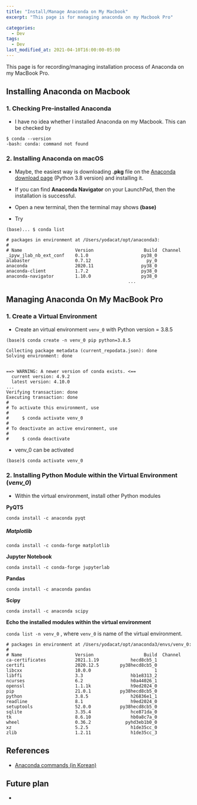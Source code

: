 ```yaml
---
title: "Install/Manage Anaconda on My Macbook"
excerpt: "This page is for managing anaconda on my Macbook Pro"

categories:
  - Dev
tags:
  - Dev
last_modified_at: 2021-04-10T16:00:00-05:00
---
```


This page is for recording/managing installation process of Anaconda on my MacBook Pro. 



## Installing Anaconda on Macbook



### 1. Checking Pre-installed Anaconda 

- I have no idea whether I installed Anaconda on my Macbook. This can be checked by

```
$ conda --version
-bash: conda: command not found
```



### 2. Installing Anaconda on macOS

- Maybe, the easiest way is downloading **.pkg** file on the [Anaconda download page](https://www.anaconda.com/products/individual) (Python 3.8 version) and installing it.

- If you can find **Anaconda Navigator** on your LaunchPad, then the installation is successful.
- Open a new terminal, then the terminal may shows **(base)**
- Try

```
(base)... $ conda list

# packages in environment at /Users/yodacat/opt/anaconda3:
#
# Name                    Version                   Build  Channel
_ipyw_jlab_nb_ext_conf    0.1.0                    py38_0  
alabaster                 0.7.12                     py_0  
anaconda                  2020.11                  py38_0  
anaconda-client           1.7.2                    py38_0  
anaconda-navigator        1.10.0                   py38_0  
                                              ...
```





## Managing Anaconda On My MacBook Pro



### 1. Create a Virtual Environment

- Create an virtual environment `venv_0` with Python version = 3.8.5

```
(base)$ conda create -n venv_0 pip python=3.8.5

Collecting package metadata (current_repodata.json): done
Solving environment: done


==> WARNING: A newer version of conda exists. <==
  current version: 4.9.2
  latest version: 4.10.0
...
Verifying transaction: done
Executing transaction: done
#
# To activate this environment, use
#
#     $ conda activate venv_0
#
# To deactivate an active environment, use
#
#     $ conda deactivate
```

- venv_0 can be activated

```
(base)$ conda activate venv_0 
```



### 2. Installing Python Module within the Virtual Environment (*venv_0*)

- Within the virtual environment, install other Python modules

**PyQT5**

`conda install -c anaconda pyqt`

##### Matplotlib

`conda install -c conda-forge matplotlib`

**Jupyter Notebook**

`conda install -c conda-forge jupyterlab`

**Pandas**

`conda install -c anaconda pandas`

**Scipy**

`conda install -c anaconda scipy`



**Echo the installed modules within the virtual environment**

`conda list -n venv_0` , where `venv_0` is name of the virtual environment.

```
# packages in environment at /Users/yodacat/opt/anaconda3/envs/venv_0:
#
# Name                    Version                   Build  Channel
ca-certificates           2021.1.19            hecd8cb5_1  
certifi                   2020.12.5        py38hecd8cb5_0  
libcxx                    10.0.0                        1  
libffi                    3.3                  hb1e8313_2  
ncurses                   6.2                  h0a44026_1  
openssl                   1.1.1k               h9ed2024_0  
pip                       21.0.1           py38hecd8cb5_0  
python                    3.8.5                h26836e1_1  
readline                  8.1                  h9ed2024_0  
setuptools                52.0.0           py38hecd8cb5_0  
sqlite                    3.35.4               hce871da_0  
tk                        8.6.10               hb0a8c7a_0  
wheel                     0.36.2             pyhd3eb1b0_0  
xz                        5.2.5                h1de35cc_0  
zlib                      1.2.11               h1de35cc_3  
```



## References

-  [Anaconda commands (in Korean)](https://medium.com/@5eo1ab/conda-env-%ED%84%B0%EB%AF%B8%EB%84%90-%EB%AA%85%EB%A0%B9%EC%96%B4-adc8366f8a9d)

## Future plan

-  